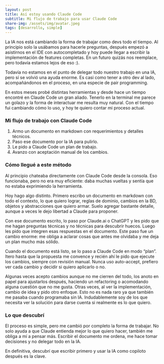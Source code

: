 ```yaml
---
layout: post
title: Así estoy usando Claude Code
subtitle: Mi flujo de trabajo para usar Claude Code
share-img: /assets/img/avatar.jpeg
tags: [desarrollo, simple]
---
```


La IA nos está cambiando la forma de trabajar como devs todo el tiempo. Al principio solo la usábamos para hacerle preguntas, después empezó a asistirnos en el IDE con autocompletado y hoy puede llegar a escribir la implementación de features completas. En un futuro quizás nos reemplace, pero todavía estamos lejos de eso :).

Todavía no estamos en el punto de delegar todo nuestro trabajo en una IA, pero sí se volvió una ayuda enorme. Es casi como tener a otro dev al lado, acompañándonos en el proceso, en una especie de pair programming.

En estos meses probé distintas herramientas y desde hace un tiempo encontré en Claude Code un gran aliado. Tenerlo en la terminal me parece un golazo y la forma de interactuar me resulta muy natural. Con el tiempo fui cambiando cómo lo uso, y hoy te quiero contar mi proceso actual.

### Mi flujo de trabajo con Claude Code
1. Armo un documento en markdown con requerimientos y detalles técnicos.
2. Paso ese documento por la IA para pulirlo.
3. Le pido a Claude Code un plan de trabajo.
4. Avanzo con aceptación manual de los cambios.

### Cómo llegué a este método
Al principio chateaba directamente con Claude Code desde la consola. Eso funcionaba, pero no era muy eficiente: daba muchas vueltas y sentía que no estaba exprimiendo la herramienta.

Hoy hago algo distinto. Primero escribo un documento en markdown con todo el contexto, lo que quiero lograr, reglas de dominio, cambios en la BD, objetos y abstracciones que quiero armar. Suelo agregar bastante detalle, aunque a veces le dejo libertad a Claude para proponer.

Con ese documento escrito, lo paso por Claude.ai o ChatGPT y les pido que me hagan preguntas técnicas y no técnicas para descubrir huecos. Luego les pido que integren esas respuestas en el documento. Este paso fue un cambio enorme: me obliga a aclarar cosas que antes me olvidaba y me deja un plan mucho más sólido.

Cuando el documento está listo, se lo paso a Claude Code en modo “plan”. Itero hasta que la propuesta me convence y recién ahí le pido que ejecute los cambios, siempre con revisión manual. Nunca uso auto-accept, prefiero ver cada cambio y decidir si quiero aplicarlo o no.

Algunas veces acepto cambios aunque no me cierren del todo, los anoto en papel para ajustarlos después, haciendo un refactoring o acomodando alguna cuestión que no me gusta. Otras veces, al ver la implementación, cambio de idea y pido otro enfoque. Esto no es nada raro ya que también me pasaba cuando programaba sin IA. Indudablemente soy de los que necesita ver la solución para darse cuenta si realmente es lo que quiero.

### Lo que descubrí
El proceso es simple, pero me cambió por completo la forma de trabajar. No solo ayuda a que Claude entienda mejor lo que quiero hacer, también me obliga a mí a pensar más. Escribir el documento me ordena, me hace tomar decisiones y no delegar todo en la IA.

En definitiva, descubrí que escribir primero y usar la IA como copiloto después es la clave.
